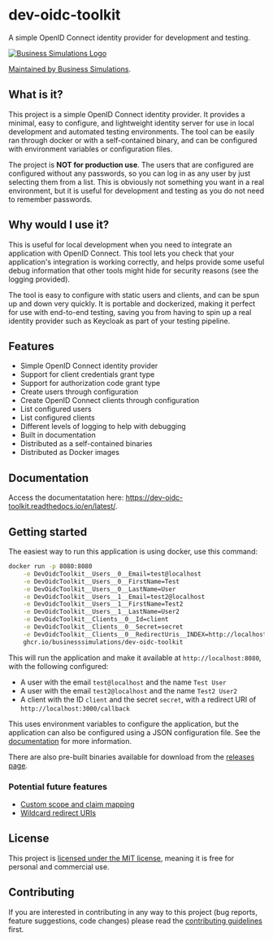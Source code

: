 # dev-oidc-toolkit

A simple OpenID Connect identity provider for development and testing.

[![Business Simulations Logo](https://businesssimulations.com/logo.png)](https://businesssimulations.com/)

[Maintained by Business Simulations](https://businesssimulations.com/).

## What is it?

This project is a simple OpenID Connect identity provider. It provides a minimal, easy to configure, and lightweight
identity server for use in local development and automated testing environments. The tool can be easily ran through
docker or with a self-contained binary, and can be configured with environment variables or configuration files.

The project is **NOT for production use**. The users that are configured are configured without any passwords, so
you can log in as any user by just selecting them from a list. This is obviously not something you want in a real
environment, but it is useful for development and testing as you do not need to remember passwords.

## Why would I use it?

This is useful for local development when you need to integrate an application with OpenID Connect. This tool lets
you check that your application's integration is working correctly, and helps provide some useful debug information
that other tools might hide for security reasons (see the logging provided).

The tool is easy to configure with static users and clients, and can be spun up and down very quickly. It is portable
and dockerized, making it perfect for use with end-to-end testing, saving you from having to spin up a real
identity provider such as Keycloak as part of your testing pipeline.

## Features

- Simple OpenID Connect identity provider
- Support for client credentials grant type
- Support for authorization code grant type
- Create users through configuration
- Create OpenID Connect clients through configuration
- List configured users
- List configured clients
- Different levels of logging to help with debugging
- Built in documentation
- Distributed as a self-contained binaries
- Distributed as Docker images

## Documentation

Access the documentatation here: <https://dev-oidc-toolkit.readthedocs.io/en/latest/>.

## Getting started

The easiest way to run this application is using docker, use this command:

```bash
docker run -p 8080:8080                                                               \
    -e DevOidcToolkit__Users__0__Email=test@localhost                                 \
    -e DevOidcToolkit__Users__0__FirstName=Test                                       \
    -e DevOidcToolkit__Users__0__LastName=User                                        \
    -e DevOidcToolkit__Users__1__Email=test2@localhost                                \
    -e DevOidcToolkit__Users__1__FirstName=Test2                                      \
    -e DevOidcToolkit__Users__1__LastName=User2                                       \
    -e DevOidcToolkit__Clients__0__Id=client                                          \
    -e DevOidcToolkit__Clients__0__Secret=secret                                      \
    -e DevOidcToolkit__Clients__0__RedirectUris__INDEX=http://localhost:3000/callback \
    ghcr.io/businesssimulations/dev-oidc-toolkit
```

This will run the application and make it available at `http://localhost:8080`, with the following configured:

- A user with the email `test@localhost` and the name `Test User`
- A user with the email `test2@localhost` and the name `Test2 User2`
- A client with the ID `client` and the secret `secret`, with a redirect URI of `http://localhost:3000/callback`

This uses environment variables to configure the application, but the application can also be configured using a JSON
configuration file. See the [documentation](https://dev-oidc-toolkit.readthedocs.io/en/latest/configuration) for
more information.

There are also pre-built binaries available for download from the
[releases page](https://github.com/BusinessSimulations/dev-oidc-toolkit/releases).

### Potential future features

- [Custom scope and claim mapping](https://github.com/BusinessSimulations/dev-oidc-toolkit/issues/1)
- [Wildcard redirect URIs](https://github.com/BusinessSimulations/dev-oidc-toolkit/issues/2)

## License

This project is [licensed under the MIT license](./LICENSE.md), meaning it is free for personal and commercial use.

## Contributing

If you are interested in contributing in any way to this project (bug reports, feature suggestions, code changes)
please read the [contributing guidelines](./CONTRIBUTING.md) first.
